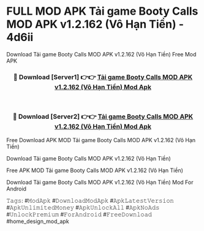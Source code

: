 # FULL MOD APK Tải game Booty Calls MOD APK v1.2.162 (Vô Hạn Tiền) - 4d6ii
Download Tải game Booty Calls MOD APK v1.2.162 (Vô Hạn Tiền) Free Mod APK

<div align="center">
<h3>🔴 Download [Server1] 👉👉 <a href="https://apk-comot.site?title=Tải_game_Booty_Calls_MOD_APK_v1.2.162_(Vô_Hạn_Tiền)">Tải game Booty Calls MOD APK v1.2.162 (Vô Hạn Tiền) Mod Apk</a></h3><br>

<h3>🔴 Download [Server2] 👉👉 <a href="https://apk-comot.site?title=Tải_game_Booty_Calls_MOD_APK_v1.2.162_(Vô_Hạn_Tiền)">Tải game Booty Calls MOD APK v1.2.162 (Vô Hạn Tiền) Mod Apk</a></h3>
</div>


Free Download APK MOD Tải game Booty Calls MOD APK v1.2.162 (Vô Hạn Tiền)

Download Tải game Booty Calls MOD APK v1.2.162 (Vô Hạn Tiền) 

Free APK MOD Tải game Booty Calls MOD APK v1.2.162 (Vô Hạn Tiền) 

Download Tải game Booty Calls MOD APK v1.2.162 (Vô Hạn Tiền) Mod For Android

𝚃𝚊𝚐𝚜: #𝙼𝚘𝚍𝙰𝚙𝚔 #𝙳𝚘𝚠𝚗𝚕𝚘𝚊𝚍𝙼𝚘𝚍𝙰𝚙𝚔 #𝙰𝚙𝚔𝙻𝚊𝚝𝚎𝚜𝚝𝚅𝚎𝚛𝚜𝚒𝚘𝚗 #𝙰𝚙𝚔𝚄𝚗𝚕𝚒𝚖𝚒𝚝𝚎𝚍𝙼𝚘𝚗𝚎𝚢 #𝙰𝚙𝚔𝚄𝚗𝚕𝚘𝚌𝚔𝙰𝚕𝚕 #𝙰𝚙𝚔𝙽𝚘𝙰𝚍𝚜 #𝚄𝚗𝚕𝚘𝚌𝚔𝙿𝚛𝚎𝚖𝚒𝚞𝚖 #𝙵𝚘𝚛𝙰𝚗𝚍𝚛𝚘𝚒𝚍 #𝙵𝚛𝚎𝚎𝙳𝚘𝚠𝚗𝚕𝚘𝚊𝚍 #home_design_mod_apk